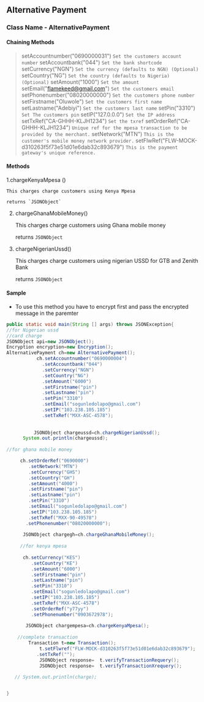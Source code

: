 ## Alternative Payment

### Class Name - AlternativePayment


#### Chaining Methods

>setAccountnumber("0690000031") `Set the customers account number`
>setAccountbank("044") `Set the bank shortcode`
>setCurrency("NGN")  `Set the currency (defaults to NGN) (Optional)`
>setCountry("NG") `Set the country (defaults to Nigeria) (Optional)`
>setAmount("1000") `Set the amount`
>setEmail("flamekeed@gmail.com")  `Set the customers email`
>setPhonenumber("08020000000")  `Set the customers phone number`
>setFirstname("Oluwole") `Set the customers first name`
>setLastname("Adebiyi") `Set the customers last name`
>setPin("3310") `Set The customers pin`
>setIP("127.0.0.0")  `Set the IP address`
>setTxRef("CA-GHHH-KLJH1234")  `Set the txref`
>setOrderRef("CA-GHHH-KLJH1234") `Unique ref for the mpesa transaction to be provided by the merchant.`
>setNetwork("MTN") `This is the customer's mobile money network provider.`
>setFlwRef("FLW-MOCK-d310263f5f73e51d01e6dab32c893679") `This is the payment gateway's unique reference.`


#### Methods
1.chargeKenyaMpesa ()

    This charges charge customers using Kenya Mpesa

    returns `JSONObject`

2. chargeGhanaMobileMoney()

    This charges charge customers using Ghana mobile money
    
    returns `JSONObject`

3. chargeNigerianUssd()

    This charges charge customers using nigerian USSD for GTB and Zenith Bank

    returns `JSONObject`


#### Sample

- To use this method you have to encrypt first and pass the encrypted message in the paremter

```java
public static void main(String [] args) throws JSONException{
//for Nigerian ussd
//card charge
JSONObject api=new JSONObject();
Encryption encryption=new Encryption();
AlternativePayment ch=new AlternativePayment();
           ch.setAccountnumber("0690000004")
             .setAccountbank("044")
             .setCurrency("NGN")
             .setCountry("NG")
             .setAmount("6000")
             .setFirstname("pin")
             .setLastname("pin")
             .setPin("3310")
             .setEmail("sogunledolapo@gmail.com")
             .setIP("103.238.105.185")
             .setTxRef("MXX-ASC-4578");    
        
        
          JSONObject chargeussd=ch.chargeNigerianUssd();
	  System.out.println(chargeussd);
	  
//for ghana mobile money

     ch.setOrderRef("0690000")
        .setNetwork("MTN")
        .setCurrency("GHS")
        .setCountry("GH")
        .setAmount("4000")
        .setFirstname("pin")
        .setLastname("pin")
        .setPin("3310")
        .setEmail("sogunledolapo@gmail.com")
        .setIP("103.238.105.185")
        .setTxRef("MXX-90-49578")
       .setPhonenumber("08020000000");
     
      JSONObject chargegh=ch.chargeGhanaMobileMoney();
     
     //for kenya mpesa
  
      ch.setCurrency("KES")
         .setCountry("KE")
         .setAmount("6000")
         .setFirstname("pin")
         .setLastname("pin")
         .setPin("3310")
         .setEmail("sogunledolapo@gmail.com")
         .setIP("103.238.105.185")
         .setTxRef("MXX-ASC-4578")
         .setOrderRef("y77yy")
         .setPhonenumber("0903672978");
       
       JSONObject chargempesa=ch.chargeKenyaMpesa();
	
	//complete transaction
	    Transaction t=new Transaction();
            t.setFlwref("FLW-MOCK-d310263f5f73e51d01e6dab32c893679");
	       .setTxRef("");
            JSONObject response=  t.verifyTransactionRequery();
            JSONObject response=  t.verifyTransactionXrequery();
       
   // System.out.println(charge);


}
```
